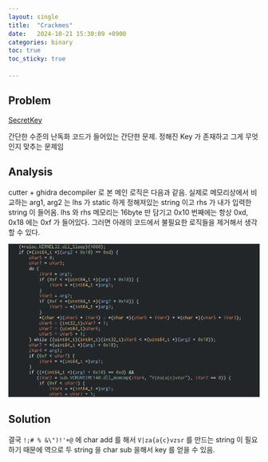 ```yaml
---
layout: single
title:  "Crackmes"
date:   2024-10-21 15:30:09 +0900
categories: binary
toc: true
toc_sticky: true

---
```


## Problem

[SecretKey](https://crackmes.one/crackme/66f1a42810703232965557d2)

간단한 수준의 난독화 코드가 들어있는 간단한 문제.
정해진 Key 가 존재하고 그게 무엇인지 맞추는 문제임

## Analysis

cutter + ghidra decompiler 로 본 메인 로직은 다음과 같음.
실제로 메모리상에서 비교하는 arg1, arg2 는 lhs 가 static 하게 정해져있는 string 이고 rhs 가 내가 입력한 string  이 들어옴.
lhs 와 rhs 메모리는 16byte 만 담기고 0x10 번째에는 항상 0xd, 0x18 에는 0xf 가 들어있다. 그러면 아래의 코드에서 불필요한 로직들을 제거해서 생각할 수 있다. 

![alt text](../_images/secretkey_analysis.png)

## Solution

결국 `!;# % &\")!'+@` 에 char add 를 해서  `V|za{a{c}vzsr` 를 만드는 string 이 필요하기 때문에 역으로 두 string 을 char sub 을해서 key 를 얻을 수 있음.  